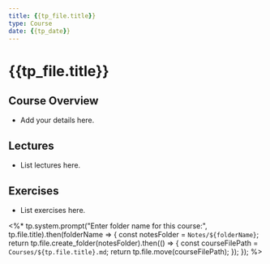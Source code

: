 ```yaml
---
title: {{tp_file.title}}
type: Course
date: {{tp_date}}
---
```


# {{tp_file.title}}

## Course Overview
- Add your details here.

## Lectures
- List lectures here.

## Exercises
- List exercises here.

<%*
tp.system.prompt("Enter folder name for this course:", tp.file.title).then(folderName => {
    const notesFolder = `Notes/${folderName}`;
    return tp.file.create_folder(notesFolder).then(() => {
        const courseFilePath = `Courses/${tp.file.title}.md`;
        return tp.file.move(courseFilePath);
    });
});
%>
